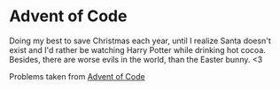 # Advent of Code

Doing my best to save Christmas each year, until I realize Santa doesn't exist and I'd rather be 
watching Harry Potter while drinking hot cocoa. Besides, there are worse evils in the world, than 
the Easter bunny. <3 

Problems taken from [Advent of Code](http://adventofcode.com/) 
